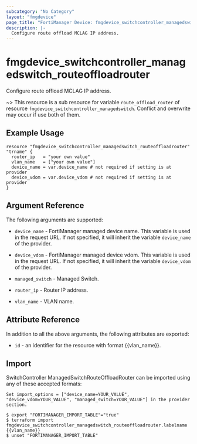 ```yaml
---
subcategory: "No Category"
layout: "fmgdevice"
page_title: "FortiManager Device: fmgdevice_switchcontroller_managedswitch_routeoffloadrouter"
description: |-
  Configure route offload MCLAG IP address.
---
```


# fmgdevice_switchcontroller_managedswitch_routeoffloadrouter
Configure route offload MCLAG IP address.

~> This resource is a sub resource for variable `route_offload_router` of resource `fmgdevice_switchcontroller_managedswitch`. Conflict and overwrite may occur if use both of them.



## Example Usage

```hcl
resource "fmgdevice_switchcontroller_managedswitch_routeoffloadrouter" "trname" {
  router_ip   = "your own value"
  vlan_name   = ["your own value"]
  device_name = var.device_name # not required if setting is at provider
  device_vdom = var.device_vdom # not required if setting is at provider
}
```

## Argument Reference


The following arguments are supported:

* `device_name` - FortiManager managed device name. This variable is used in the request URL. If not specified, it will inherit the variable `device_name` of the provider.
* `device_vdom` - FortiManager managed device vdom. This variable is used in the request URL. If not specified, it will inherit the variable `device_vdom` of the provider.
* `managed_switch` - Managed Switch.

* `router_ip` - Router IP address.
* `vlan_name` - VLAN name.


## Attribute Reference

In addition to all the above arguments, the following attributes are exported:
* `id` - an identifier for the resource with format {{vlan_name}}.

## Import

SwitchController ManagedSwitchRouteOffloadRouter can be imported using any of these accepted formats:
```
Set import_options = ["device_name=YOUR_VALUE", "device_vdom=YOUR_VALUE", "managed_switch=YOUR_VALUE"] in the provider section.

$ export "FORTIMANAGER_IMPORT_TABLE"="true"
$ terraform import fmgdevice_switchcontroller_managedswitch_routeoffloadrouter.labelname {{vlan_name}}
$ unset "FORTIMANAGER_IMPORT_TABLE"
```

